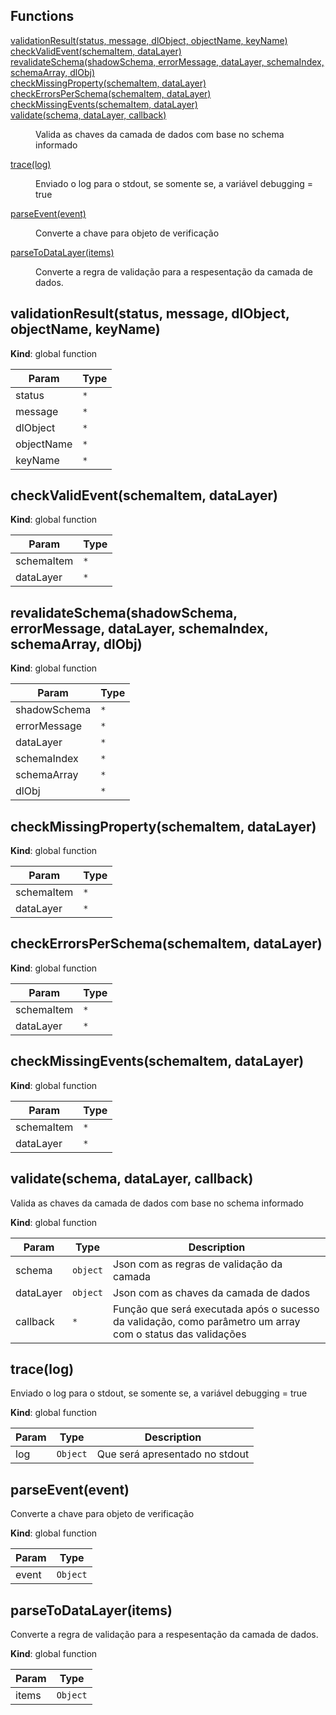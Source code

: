 ## Functions

<dl>
<dt><a href="#validationResult">validationResult(status, message, dlObject, objectName, keyName)</a></dt>
<dd></dd>
<dt><a href="#checkValidEvent">checkValidEvent(schemaItem, dataLayer)</a></dt>
<dd></dd>
<dt><a href="#revalidateSchema">revalidateSchema(shadowSchema, errorMessage, dataLayer, schemaIndex, schemaArray, dlObj)</a></dt>
<dd></dd>
<dt><a href="#checkMissingProperty">checkMissingProperty(schemaItem, dataLayer)</a></dt>
<dd></dd>
<dt><a href="#checkErrorsPerSchema">checkErrorsPerSchema(schemaItem, dataLayer)</a></dt>
<dd></dd>
<dt><a href="#checkMissingEvents">checkMissingEvents(schemaItem, dataLayer)</a></dt>
<dd></dd>
<dt><a href="#validate">validate(schema, dataLayer, callback)</a></dt>
<dd><p>Valida as chaves da camada de dados com base no schema informado</p>
</dd>
<dt><a href="#trace">trace(log)</a></dt>
<dd><p>Enviado o log para o stdout, se somente se, a variável debugging = true</p>
</dd>
<dt><a href="#parseEvent">parseEvent(event)</a></dt>
<dd><p>Converte a chave para objeto de verificação</p>
</dd>
<dt><a href="#parseToDataLayer">parseToDataLayer(items)</a></dt>
<dd><p>Converte a regra de validação para a respesentação da camada de dados.</p>
</dd>
</dl>

<a name="validationResult"></a>

## validationResult(status, message, dlObject, objectName, keyName)

**Kind**: global function

| Param      | Type            |
| ---------- | --------------- |
| status     | <code>\*</code> |
| message    | <code>\*</code> |
| dlObject   | <code>\*</code> |
| objectName | <code>\*</code> |
| keyName    | <code>\*</code> |

<a name="checkValidEvent"></a>

## checkValidEvent(schemaItem, dataLayer)

**Kind**: global function

| Param      | Type            |
| ---------- | --------------- |
| schemaItem | <code>\*</code> |
| dataLayer  | <code>\*</code> |

<a name="revalidateSchema"></a>

## revalidateSchema(shadowSchema, errorMessage, dataLayer, schemaIndex, schemaArray, dlObj)

**Kind**: global function

| Param        | Type            |
| ------------ | --------------- |
| shadowSchema | <code>\*</code> |
| errorMessage | <code>\*</code> |
| dataLayer    | <code>\*</code> |
| schemaIndex  | <code>\*</code> |
| schemaArray  | <code>\*</code> |
| dlObj        | <code>\*</code> |

<a name="checkMissingProperty"></a>

## checkMissingProperty(schemaItem, dataLayer)

**Kind**: global function

| Param      | Type            |
| ---------- | --------------- |
| schemaItem | <code>\*</code> |
| dataLayer  | <code>\*</code> |

<a name="checkErrorsPerSchema"></a>

## checkErrorsPerSchema(schemaItem, dataLayer)

**Kind**: global function

| Param      | Type            |
| ---------- | --------------- |
| schemaItem | <code>\*</code> |
| dataLayer  | <code>\*</code> |

<a name="checkMissingEvents"></a>

## checkMissingEvents(schemaItem, dataLayer)

**Kind**: global function

| Param      | Type            |
| ---------- | --------------- |
| schemaItem | <code>\*</code> |
| dataLayer  | <code>\*</code> |

<a name="validate"></a>

## validate(schema, dataLayer, callback)

Valida as chaves da camada de dados com base no schema informado

**Kind**: global function

| Param     | Type                | Description                                                                                                |
| --------- | ------------------- | ---------------------------------------------------------------------------------------------------------- |
| schema    | <code>object</code> | Json com as regras de validação da camada                                                                  |
| dataLayer | <code>object</code> | Json com as chaves da camada de dados                                                                      |
| callback  | <code>\*</code>     | Função que será executada após o sucesso da validação, como parâmetro um array com o status das validações |

<a name="trace"></a>

## trace(log)

Enviado o log para o stdout, se somente se, a variável debugging = true

**Kind**: global function

| Param | Type                | Description                    |
| ----- | ------------------- | ------------------------------ |
| log   | <code>Object</code> | Que será apresentado no stdout |

<a name="parseEvent"></a>

## parseEvent(event)

Converte a chave para objeto de verificação

**Kind**: global function

| Param | Type                |
| ----- | ------------------- |
| event | <code>Object</code> |

<a name="parseToDataLayer"></a>

## parseToDataLayer(items)

Converte a regra de validação para a respesentação da camada de dados.

**Kind**: global function

| Param | Type                |
| ----- | ------------------- |
| items | <code>Object</code> |
